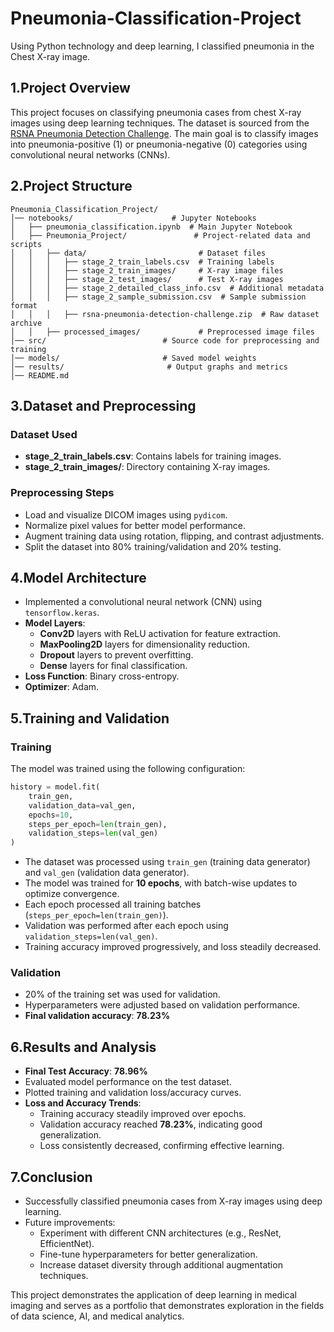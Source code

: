 # Pneumonia-Classification-Project
Using Python technology and deep learning, I classified pneumonia in the Chest X-ray image.

## 1.Project Overview
This project focuses on classifying pneumonia cases from chest X-ray images using deep learning techniques. The dataset is sourced from the [RSNA Pneumonia Detection Challenge](https://www.kaggle.com/c/rsna-pneumonia-detection-challenge). The main goal is to classify images into pneumonia-positive (1) or pneumonia-negative (0) categories using convolutional neural networks (CNNs).

## 2.Project Structure
```
Pneumonia_Classification_Project/
│── notebooks/                      # Jupyter Notebooks
│   ├── pneumonia_classification.ipynb  # Main Jupyter Notebook
│   ├── Pneumonia_Project/               # Project-related data and scripts
│   │   ├── data/                         # Dataset files
│   │   │   ├── stage_2_train_labels.csv  # Training labels
│   │   │   ├── stage_2_train_images/     # X-ray image files
│   │   │   ├── stage_2_test_images/      # Test X-ray images
│   │   │   ├── stage_2_detailed_class_info.csv  # Additional metadata
│   │   │   ├── stage_2_sample_submission.csv  # Sample submission format
│   │   │   ├── rsna-pneumonia-detection-challenge.zip  # Raw dataset archive
│   │   ├── processed_images/             # Preprocessed image files
│── src/                          # Source code for preprocessing and training
│── models/                       # Saved model weights
│── results/                       # Output graphs and metrics
│── README.md          
```

## 3.Dataset and Preprocessing
### Dataset Used
- **stage_2_train_labels.csv**: Contains labels for training images.
- **stage_2_train_images/**: Directory containing X-ray images.

### Preprocessing Steps
- Load and visualize DICOM images using `pydicom`.
- Normalize pixel values for better model performance.
- Augment training data using rotation, flipping, and contrast adjustments.
- Split the dataset into 80% training/validation and 20% testing.

## 4.Model Architecture
- Implemented a convolutional neural network (CNN) using `tensorflow.keras`.
- **Model Layers**:
  - **Conv2D** layers with ReLU activation for feature extraction.
  - **MaxPooling2D** layers for dimensionality reduction.
  - **Dropout** layers to prevent overfitting.
  - **Dense** layers for final classification.
- **Loss Function**: Binary cross-entropy.
- **Optimizer**: Adam.

## 5.Training and Validation
### Training
The model was trained using the following configuration:
```python
history = model.fit(
    train_gen,
    validation_data=val_gen,
    epochs=10,
    steps_per_epoch=len(train_gen),
    validation_steps=len(val_gen)
)
```
- The dataset was processed using `train_gen` (training data generator) and `val_gen` (validation data generator).
- The model was trained for **10 epochs**, with batch-wise updates to optimize convergence.
- Each epoch processed all training batches (`steps_per_epoch=len(train_gen)`).
- Validation was performed after each epoch using `validation_steps=len(val_gen)`.
- Training accuracy improved progressively, and loss steadily decreased.

### Validation
- 20% of the training set was used for validation.
- Hyperparameters were adjusted based on validation performance.
- **Final validation accuracy**: **78.23%**

## 6.Results and Analysis
- **Final Test Accuracy**: **78.96%**
- Evaluated model performance on the test dataset.
- Plotted training and validation loss/accuracy curves.
- **Loss and Accuracy Trends**:
  - Training accuracy steadily improved over epochs.
  - Validation accuracy reached **78.23%**, indicating good generalization.
  - Loss consistently decreased, confirming effective learning.

## 7.Conclusion
- Successfully classified pneumonia cases from X-ray images using deep learning.
- Future improvements:
  - Experiment with different CNN architectures (e.g., ResNet, EfficientNet).
  - Fine-tune hyperparameters for better generalization.
  - Increase dataset diversity through additional augmentation techniques.

This project demonstrates the application of deep learning in medical imaging and serves as a portfolio that demonstrates exploration in the fields of data science, AI, and medical analytics.

